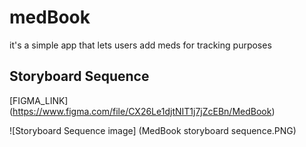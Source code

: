 # medBook
it's a simple app that lets users add meds for tracking purposes 

## Storyboard Sequence
[FIGMA_LINK] (https://www.figma.com/file/CX26Le1djtNIT1j7jZcEBn/MedBook)

![Storyboard Sequence image] (MedBook storyboard sequence.PNG)